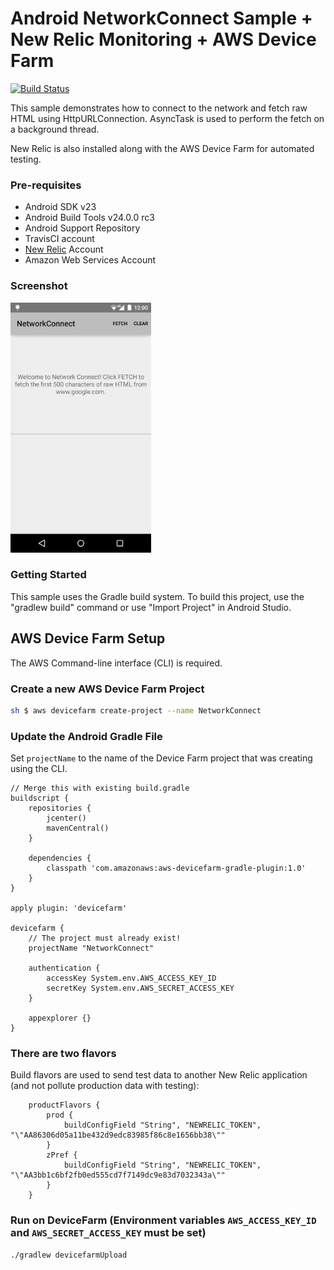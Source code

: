 
Android NetworkConnect Sample + New Relic Monitoring + AWS Device Farm
===================================

[![Build Status](https://travis-ci.org/smithclay/AndroidPerfTestExample.svg?branch=master)](https://travis-ci.org/smithclay/AndroidPerfTestExample)

This sample demonstrates how to connect to the network and fetch raw HTML using
HttpURLConnection. AsyncTask is used to perform the fetch on a background thread.

New Relic is also installed along with the AWS Device Farm for automated testing.

### Pre-requisites

- Android SDK v23
- Android Build Tools v24.0.0 rc3
- Android Support Repository
- TravisCI account
- [New Relic](https://www.newrelic.com) Account
- Amazon Web Services Account

### Screenshot

<img src="screenshots/main.png" height="400" alt="Screenshot"/> 

### Getting Started

This sample uses the Gradle build system. To build this project, use the
"gradlew build" command or use "Import Project" in Android Studio.

## AWS Device Farm Setup

The AWS Command-line interface (CLI) is required.

### Create a new AWS Device Farm Project

```sh
sh $ aws devicefarm create-project --name NetworkConnect
```

### Update the Android Gradle File

Set `projectName` to the name of the Device Farm project that was creating using the CLI.

```
// Merge this with existing build.gradle
buildscript {
    repositories {
        jcenter()
        mavenCentral()
    }

    dependencies {
        classpath 'com.amazonaws:aws-devicefarm-gradle-plugin:1.0'
    }
}

apply plugin: 'devicefarm'

devicefarm {
    // The project must already exist!
    projectName "NetworkConnect"

    authentication {
        accessKey System.env.AWS_ACCESS_KEY_ID
        secretKey System.env.AWS_SECRET_ACCESS_KEY
    }

    appexplorer {}
}

```

### There are two flavors

Build flavors are used to send test data to another New Relic application (and not pollute production data with testing):

```
    productFlavors {
        prod {
            buildConfigField "String", "NEWRELIC_TOKEN", "\"AA86306d05a11be432d9edc83985f86c8e1656bb38\""
        }
        zPref {
            buildConfigField "String", "NEWRELIC_TOKEN", "\"AA3bb1c6bf2fb0ed555cd7f7149dc9e83d7032343a\""
        }
    }
```

### Run on DeviceFarm (Environment variables `AWS_ACCESS_KEY_ID` and `AWS_SECRET_ACCESS_KEY` must be set)

```
./gradlew devicefarmUpload
```
